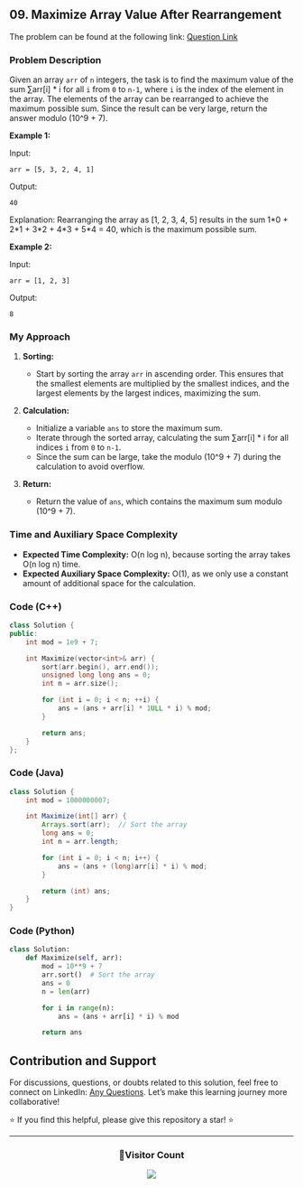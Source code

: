 ## 09. Maximize Array Value After Rearrangement

The problem can be found at the following link: [Question Link](https://www.geeksforgeeks.org/problems/maximize-arrii-of-an-array0026/1)

### Problem Description

Given an array `arr` of `n` integers, the task is to find the maximum value of the sum ∑arr[i] \* i for all `i` from `0` to `n-1`, where `i` is the index of the element in the array. The elements of the array can be rearranged to achieve the maximum possible sum. Since the result can be very large, return the answer modulo \(10^9 + 7\).

**Example 1:**

Input:

```
arr = [5, 3, 2, 4, 1]
```

Output:

```
40
```

Explanation:
Rearranging the array as [1, 2, 3, 4, 5] results in the sum 1\*0 + 2\*1 + 3\*2 + 4\*3 + 5\*4 = 40, which is the maximum possible sum.

**Example 2:**

Input:

```
arr = [1, 2, 3]
```

Output:

```
8
```

### My Approach

1. **Sorting:**

   - Start by sorting the array `arr` in ascending order. This ensures that the smallest elements are multiplied by the smallest indices, and the largest elements by the largest indices, maximizing the sum.

2. **Calculation:**

   - Initialize a variable `ans` to store the maximum sum.
   - Iterate through the sorted array, calculating the sum ∑arr[i] \* i for all indices `i` from `0` to `n-1`.
   - Since the sum can be large, take the modulo \(10^9 + 7\) during the calculation to avoid overflow.

3. **Return:**
   - Return the value of `ans`, which contains the maximum sum modulo \(10^9 + 7\).

### Time and Auxiliary Space Complexity

- **Expected Time Complexity:** O(n log n), because sorting the array takes O(n log n) time.
- **Expected Auxiliary Space Complexity:** O(1), as we only use a constant amount of additional space for the calculation.

### Code (C++)

```cpp
class Solution {
public:
    int mod = 1e9 + 7;

    int Maximize(vector<int>& arr) {
        sort(arr.begin(), arr.end());
        unsigned long long ans = 0;
        int n = arr.size();

        for (int i = 0; i < n; ++i) {
            ans = (ans + arr[i] * 1ULL * i) % mod;
        }

        return ans;
    }
};
```

### Code (Java)

```java
class Solution {
    int mod = 1000000007;

    int Maximize(int[] arr) {
        Arrays.sort(arr);  // Sort the array
        long ans = 0;
        int n = arr.length;

        for (int i = 0; i < n; i++) {
            ans = (ans + (long)arr[i] * i) % mod;
        }

        return (int) ans;
    }
}
```

### Code (Python)

```python
class Solution:
    def Maximize(self, arr):
        mod = 10**9 + 7
        arr.sort()  # Sort the array
        ans = 0
        n = len(arr)

        for i in range(n):
            ans = (ans + arr[i] * i) % mod

        return ans
```

## Contribution and Support

For discussions, questions, or doubts related to this solution, feel free to connect on LinkedIn: [Any Questions](https://www.linkedin.com/in/patel-hetkumar-sandipbhai-8b110525a/). Let’s make this learning journey more collaborative!

⭐ If you find this helpful, please give this repository a star! ⭐

---

<div align="center">
  <h3><b>📍Visitor Count</b></h3>
</div>

<p align="center">
  <img src="https://visitor-badge.laobi.icu/badge?page_id=Hunterdii.GeeksforGeeks-POTD" />
</p>
